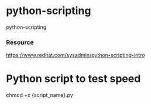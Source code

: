# python-scripting
python-scripting

### Resource 

https://www.redhat.com/sysadmin/python-scripting-intro

# Python script to test speed 

chmod +x {script_name}.py
